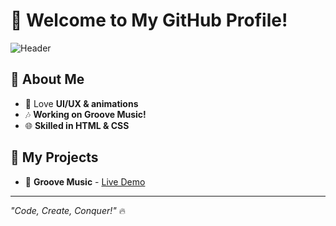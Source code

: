 # 🚀 Welcome to My GitHub Profile!

![Header](https://github.com/VedantGitHub/VedantGitHub/blob/main/header-animation.svg)

## 🌟 About Me

- 🎨 Love **UI/UX & animations**
- 🎶 **Working on Groove Music!**
- 🌐 **Skilled in HTML & CSS**

## 🚀 My Projects

- 🎵 **Groove Music** - [Live Demo](#)

---

_"Code, Create, Conquer!"_ 🔥

